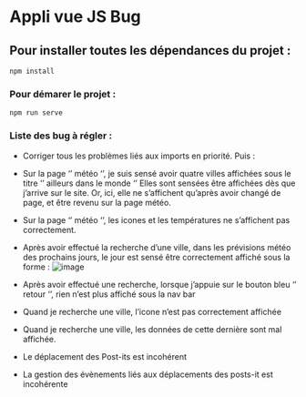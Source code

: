 # Appli vue JS Bug

## Pour installer toutes les dépendances du projet : 
```
npm install
```

### Pour démarer le projet :
```
npm run serve
```


### Liste des bug à régler :
  - Corriger tous les problèmes liés aux imports en priorité. Puis :

  - Sur la page ‘’ météo ‘’, je suis sensé avoir quatre villes affichées sous le titre ‘’ ailleurs dans le monde ‘’ Elles sont sensées être affichées dès que j’arrive sur le site. Or, ici, elle ne s’affichent qu’après avoir changé de page, et être revenu sur la page météo.

  - Sur la page ‘’ météo ‘’, les icones et les températures ne s’affichent pas correctement.

  - Après avoir effectué la recherche d’une ville, dans les prévisions météo des prochains jours, 
le jour est sensé être correctement affiché sous la forme : ![image](https://github.com/user-attachments/assets/8c923d1e-b13b-498f-b3e9-50921f64e44e)

  - Après avoir effectué une recherche, lorsque j’appuie sur le bouton bleu ‘’ retour ‘’, rien n’est plus affiché sous la nav bar

  - Quand je recherche une ville, l’icone n’est pas correctement affichée

  - Quand je recherche une ville, les données de cette dernière sont mal affichée.

  - Le déplacement des Post-its est incohérent

  - La gestion des évènements liés aux déplacements des posts-it est incohérente



